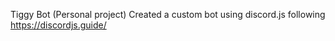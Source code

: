 Tiggy Bot (Personal project)
Created a custom bot using discord.js following https://discordjs.guide/

